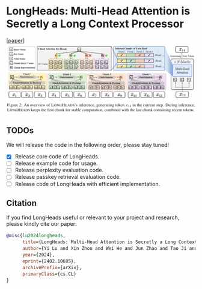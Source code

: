 # LongHeads: Multi-Head Attention is Secretly a Long Context Processor
[[paper](https://arxiv.org/abs/2402.10685)]
![schemes](figures/longheads.png)
## TODOs
We will release the code in the following order, please stay tuned!

- [x] Release core code of LongHeads.
- [ ] Release example code for usage.
- [ ] Release perplexity evaluation code.
- [ ] Release passkey retrieval evaluation code.
- [ ] Release code of LongHeads with efficient implementation.

## Citation

If you find LongHeads useful or relevant to your project and research, please kindly cite our paper:

```bibtex
@misc{lu2024longheads,
      title={LongHeads: Multi-Head Attention is Secretly a Long Context Processor}, 
      author={Yi Lu and Xin Zhou and Wei He and Jun Zhao and Tao Ji and Tao Gui and Qi Zhang and Xuanjing Huang},
      year={2024},
      eprint={2402.10685},
      archivePrefix={arXiv},
      primaryClass={cs.CL}
}
```
